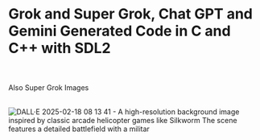 # Grok and Super Grok, Chat GPT and Gemini Generated Code in C and C++ with SDL2
<br>
<br>
Also Super Grok Images
<br>

<br>

![DALL·E 2025-02-18 08 13 41 - A high-resolution background image inspired by classic arcade helicopter games like Silkworm  The scene features a detailed battlefield with a militar](https://github.com/user-attachments/assets/e29fd589-16b8-41a5-acff-986da17f0913)
